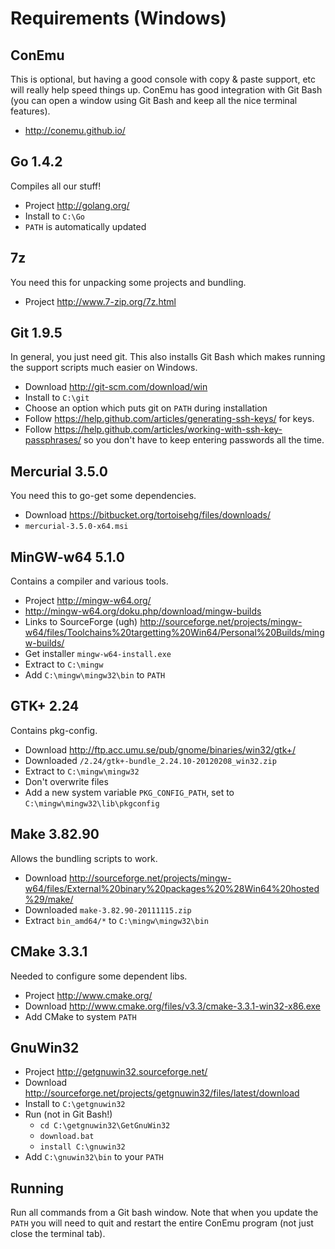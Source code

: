 # Requirements (Windows)

## ConEmu

This is optional, but having a good console with copy &amp; paste support,
etc will really help speed things up.  ConEmu has good integration with Git
Bash (you can open a window using Git Bash and keep all the nice terminal
features).

 - http://conemu.github.io/

## Go 1.4.2

Compiles all our stuff!

 - Project http://golang.org/
 - Install to `C:\Go`
 - `PATH` is automatically updated

## 7z

You need this for unpacking some projects and bundling.

 - Project http://www.7-zip.org/7z.html

## Git 1.9.5

In general, you just need git.  This also installs Git Bash which makes
running the support scripts much easier on Windows.

 - Download http://git-scm.com/download/win
 - Install to `C:\git`
 - Choose an option which puts git on `PATH` during installation
 - Follow https://help.github.com/articles/generating-ssh-keys/ for keys.
 - Follow https://help.github.com/articles/working-with-ssh-key-passphrases/
   so you don't have to keep entering passwords all the time.

## Mercurial 3.5.0

You need this to go-get some dependencies.

 - Download https://bitbucket.org/tortoisehg/files/downloads/
 - `mercurial-3.5.0-x64.msi`

## MinGW-w64 5.1.0

Contains a compiler and various tools.

 - Project http://mingw-w64.org/
 - http://mingw-w64.org/doku.php/download/mingw-builds
 - Links to SourceForge (ugh) http://sourceforge.net/projects/mingw-w64/files/Toolchains%20targetting%20Win64/Personal%20Builds/mingw-builds/
 - Get installer `mingw-w64-install.exe`
 - Extract to `C:\mingw`
 - Add `C:\mingw\mingw32\bin` to `PATH`

## GTK+ 2.24

Contains pkg-config.

 - Download http://ftp.acc.umu.se/pub/gnome/binaries/win32/gtk+/
 - Downloaded `/2.24/gtk+-bundle_2.24.10-20120208_win32.zip`
 - Extract to `C:\mingw\mingw32`
 - Don't overwrite files
 - Add a new system variable `PKG_CONFIG_PATH`, set to `C:\mingw\mingw32\lib\pkgconfig`

## Make 3.82.90

Allows the bundling scripts to work.

 - Download http://sourceforge.net/projects/mingw-w64/files/External%20binary%20packages%20%28Win64%20hosted%29/make/
 - Downloaded `make-3.82.90-20111115.zip`
 - Extract `bin_amd64/*` to `C:\mingw\mingw32\bin`

## CMake 3.3.1

Needed to configure some dependent libs.

 - Project http://www.cmake.org/
 - Download http://www.cmake.org/files/v3.3/cmake-3.3.1-win32-x86.exe
 - Add CMake to system `PATH`

## GnuWin32

 - Project http://getgnuwin32.sourceforge.net/
 - Download http://sourceforge.net/projects/getgnuwin32/files/latest/download
 - Install to `C:\getgnuwin32`
 - Run (not in Git Bash!)
   - `cd C:\getgnuwin32\GetGnuWin32`
   - `download.bat`
   - `install C:\gnuwin32`
 - Add `C:\gnuwin32\bin` to your `PATH`

## Running

Run all commands from a Git bash window.  Note that when you update the `PATH`
you will need to quit and restart the entire ConEmu program (not just close
the terminal tab).

